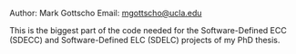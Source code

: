 Author: Mark Gottscho
Email: mgottscho@ucla.edu

This is the biggest part of the code needed for the Software-Defined ECC (SDECC) and Software-Defined ELC (SDELC) projects of my PhD thesis.

